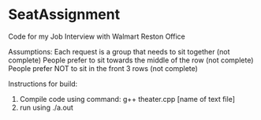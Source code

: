 # SeatAssignment
Code for my Job Interview with Walmart Reston Office

Assumptions: 
Each request is a group that needs to sit together (not complete)
People prefer to sit towards the middle of the row (not complete)
People prefer NOT to sit in the front 3 rows (not complete)

Instructions for build:
1. Compile code using command: g++ theater.cpp [name of text file]
2. run using ./a.out

